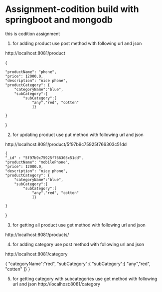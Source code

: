 # Assignment-codition build with springboot and mongodb

this is codition assignment

1. for adding product use post method with following url and json

http://localhost:8081/product

{

    "productName": "phone",
    "price": 12000.0,
    "description": "nice phone",
    "productCategory": {
        "categoryName":"blue",
        "subCategory":{
            "subCategory":[
                "any","red", "cotten"
                ]}

    }

}

2. for updating product use put method with following url and json

http://localhost:8081/product/5f97b9c75925f766303c51dd

    {
    "_id" : "5f97b9c75925f766303c51dd",
    "productName": "mobilePhone",
    "price": 12000.0,
    "description": "nice phone",
    "productCategory": {
        "categoryName":"blue",
        "subCategory":{
            "subCategory":[
                "any","red", "cotten"
                ]}

    }

}

3. for getting all product use get method with following url and json

http://localhost:8081/products/

4. for adding category use post method with following url and json

http://localhost:8081/category

{
"categoryName":"red",
"subCategory":{
"subCategory":[
"any","red", "cotten"
]}
}

5. for getting category with subcategories use get method with following url and json
   http://localhost:8081/category
